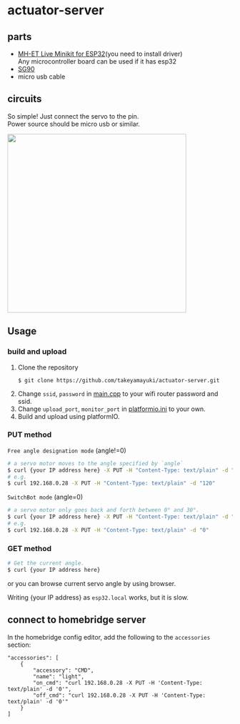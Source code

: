 # actuator-server

## parts
- [MH-ET Live Minikit for ESP32](https://ja.aliexpress.com/item/32815530502.html?spm=a2g0o.order_list.0.0.1b65585aAj7Hnv&gatewayAdapt=glo2jpn)(you need to install driver)  
    Any microcontroller board can be used if it has esp32
- [SG90](https://akizukidenshi.com/catalog/g/gM-08761/)
- micro usb cable

## circuits
So simple! Just connect the servo to the pin.  
Power source should be micro usb or similar.  

<img src="https://user-images.githubusercontent.com/22733958/168075794-8cf3f79c-53e5-4f6f-a2a7-b740d3d8c2b2.png" width="400">


## Usage

### build and upload
1. Clone the repository
    ```
    $ git clone https://github.com/takeyamayuki/actuator-server.git
    ```
2. Change `ssid`, `password` in [main.cpp](src/main.cpp) to your wifi router password and ssid.  
3. Change `upload_port`, `monitor_port` in [platformio.ini](platformio.ini) to your own.
4. Build and upload using platformIO.


### PUT method

`Free angle designation mode` (angle!=0)

```sh
# a servo motor moves to the angle specified by `angle`
$ curl {your IP address here} -X PUT -H "Content-Type: text/plain" -d "angle"
# e.g.
$ curl 192.168.0.28 -X PUT -H "Content-Type: text/plain" -d "120"
```

`SwitchBot mode` (angle=0)  

```sh
# a servo motor only goes back and forth between 0° and 30°.
$ curl {your IP address here} -X PUT -H "Content-Type: text/plain" -d "0"
# e.g.
$ curl 192.168.0.28 -X PUT -H "Content-Type: text/plain" -d "0"
```

### GET method

```sh
# Get the current angle.
$ curl {your IP address here}
```
or you can browse current servo angle by using browser.


Writing {your IP address} as `esp32.local` works, but it is slow.

## connect to homebridge server
In the homebridge config editor, add the following to the `accessories` section:
```
"accessories": [
    {
        "accessory": "CMD",
        "name": "light",
        "on_cmd": "curl 192.168.0.28 -X PUT -H 'Content-Type: text/plain' -d '0'",
        "off_cmd": "curl 192.168.0.28 -X PUT -H 'Content-Type: text/plain' -d '0'"
    }
]
```